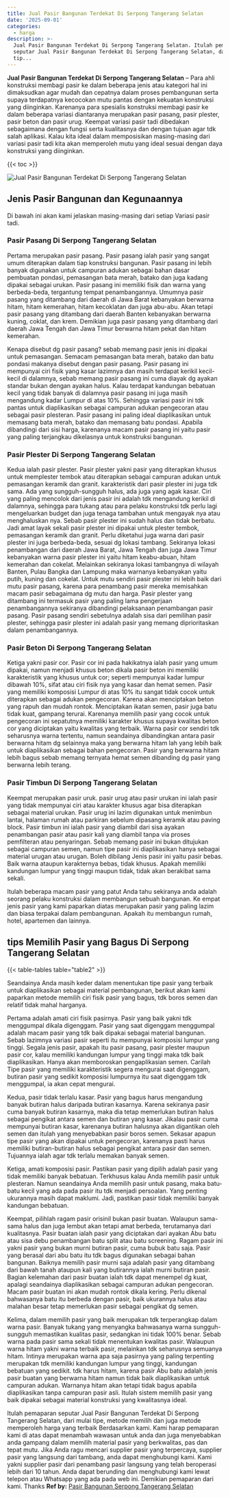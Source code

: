 ```yaml
---
title: Jual Pasir Bangunan Terdekat Di Serpong Tangerang Selatan
date: '2025-09-01'
categories:
  - harga
description: >-
  Jual Pasir Bangunan Terdekat Di Serpong Tangerang Selatan. Itulah pemaparan
  seputar Jual Pasir Bangunan Terdekat Di Serpong Tangerang Selatan, dari mulai
  tip...
---
```


**Jual Pasir Bangunan Terdekat Di Serpong Tangerang Selatan** – Para ahli konstruksi membagi pasir ke dalam beberapa jenis atau kategori hal ini dimaksudkan agar mudah dan cepatnya dalam proses pembangunan serta supaya terdapatnya kecocokan mutu pantas dengan kekuatan konstruksi yang diinginkan. Karenanya para spesialis konstruksi membagi pasir ke dalam beberapa variasi diantaranya merupakan pasir pasang, pasir plester, pasir beton dan pasir urug. Keempat variasi pasir tadi dibedakan sebagaimana dengan fungsi serta kualitasnya dan dengan tujuan agar tdk salah aplikasi. Kalau kita ideal dalam memposisikan masing-masing dari variasi pasir tadi kita akan memperoleh mutu yang ideal sesuai dengan daya konstruksi yang diinginkan.

{{< toc >}}

![Jual Pasir Bangunan Terdekat Di Serpong Tangerang Selatan](/images/jual-pasir-bangunan-63.png)

## Jenis Pasir Bangunan dan Kegunaannya

Di bawah ini akan kami jelaskan masing-masing dari setiap Variasi pasir tadi.

### Pasir Pasang Di Serpong Tangerang Selatan

Pertama merupakan pasir pasang. Pasir pasang ialah pasir yang sangat umum diterapkan dalam tiap konstruksi bangunan. Pasir pasang ini lebih banyak digunakan untuk campuran adukan sebagai bahan dasar pembuatan pondasi, pemasangan bata merah, batako dan juga kadang dipakai sebagai urukan. Pasir pasang ini memiliki fisik dan warna yang berbeda-beda, tergantung tempat penambangannya. Umumnya pasir pasang yang ditambang dari daerah di Jawa Barat kebanyakan berwarna hitam, hitam kemerahan, hitam kecoklatan dan juga abu-abu. Akan tetapi pasir pasang yang ditambang dari daerah Banten kebanyakan berwarna kuning, coklat, dan krem. Demikian juga pasir pasang yang ditambang dari daerah Jawa Tengah dan Jawa Timur berwarna hitam pekat dan hitam kemerahan.

Kenapa disebut dg pasir pasang? sebab memang pasir jenis ini dipakai untuk pemasangan. Semacam pemasangan bata merah, batako dan batu pondasi makanya disebut dengan pasir pasang. Pasir pasang ini mempunyai ciri fisik yang kasar lazimnya dan masih terdapat kerikil kecil-kecil di dalamnya, sebab memang pasir pasang ini cuma diayak dg ayakan standar bukan dengan ayakan halus. Kalau terdapat kandungan bebatuan kecil yang tidak banyak di dalamnya pasir pasang ini juga masih mengandung kadar Lumpur di atas 10%. Sehingga variasi pasir ini tdk pantas untuk diaplikasikan sebagai campuran adukan pengecoran atau sebagai pasir plesteran. Pasir pasang ini paling ideal diaplikasikan untuk memasang bata merah, batako dan memasang batu pondasi. Apabila dibandingi dari sisi harga, karenanya macam pasir pasang ini yaitu pasir yang paling terjangkau dikelasnya untuk konstruksi bangunan.

### Pasir Plester Di Serpong Tangerang Selatan

Kedua ialah pasir plester. Pasir plester yakni pasir yang diterapkan khusus untuk memplester tembok atau diterapkan sebagai campuran adukan untuk pemasangan keramik dan granit. karakteristik dari pasir plester ini juga tdk sama. Ada yang sungguh-sungguh halus, ada juga yang agak kasar. Ciri yang paling mencolok dari jenis pasir ini adalah tdk mengandung kerikil di dalamnya, sehingga para tukang atau para pelaku konstruksi tdk perlu lagi mengeluarkan budget dan juga tenaga tambahan untuk mengayak nya atau menghaluskan nya. Sebab pasir plester ini sudah halus dan tidak berbatu. Jadi amat layak sekali pasir plester ini dipakai untuk plester tembok, pemasangan keramik dan granit. Perlu diketahui juga warna dari pasir plester ini juga berbeda-beda, sesuai dg lokasi tambang. Sekiranya lokasi penambangan dari daerah Jawa Barat, Jawa Tengah dan juga Jawa Timur kebanyakan warna pasir plester ini yaitu hitam keabu-abuan, hitam kemerahan dan cokelat. Melainkan sekiranya lokasi tambangnya di wilayah Banten, Pulau Bangka dan Lampung maka warnanya kebanyakan yaitu putih, kuning dan cokelat. Untuk mutu sendiri pasir plester ini lebih baik dari mutu pasir pasang, karena para penambang pasir mereka memisahkan macam pasir sebagaimana dg mutu dan harga. Pasir plester yang ditambang ini termasuk pasir yang paling lama pengerjaan penambangannya sekiranya dibandingi pelaksanaan penambangan pasir pasang. Pasir pasang sendiri sebetulnya adalah sisa dari pemilihan pasir plester, sehingga pasir plester ini adalah pasir yang memang diprioritaskan dalam penambangannya.

### Pasir Beton Di Serpong Tangerang Selatan

Ketiga yakni pasir cor. Pasir cor ini pada hakikatnya ialah pasir yang umum dipakai, namun menjadi khusus beton dikala pasir beton ini memiliki karakteristik yang khusus untuk cor; seperti mempunyai kadar lumpur dibawah 10%, sifat atau ciri fisik nya yang kasar dan hemat semen. Pasir yang memiliki komposisi Lumpur di atas 10% itu sangat tidak cocok untuk diterapkan sebagai adukan pengecoran. Karena akan menciptakan beton yang rapuh dan mudah rontok. Menciptakan ikatan semen, pasir juga batu tidak kuat, gampang terurai. Karenanya memilih pasir yang cocok untuk pengecoran ini sepatutnya memiliki karakter khusus supaya kwalitas beton cor yang diciptakan yaitu kwalitas yang terbaik. Warna pasir cor sendiri tdk seharusnya warna tertentu, namun seandainya dibandingkan antara pasir berwarna hitam dg selainnya maka yang berwarna hitam lah yang lebih baik untuk diaplikasikan sebagai bahan pengecoran. Pasir yang berwarna hitam lebih bagus sebab memang ternyata hemat semen dibanding dg pasir yang berwarna lebih terang.

### Pasir Timbun Di Serpong Tangerang Selatan

Keempat merupakan pasir uruk. pasir urug atau pasir urukan ini ialah pasir yang tidak mempunyai ciri atau karakter khusus agar bisa diterapkan sebagai material urukan. Pasir urug ini lazim digunakan untuk menimbun lantai, halaman rumah atau parkiran sebelum dipasang keramik atau paving block. Pasir timbun ini ialah pasir yang diambil dari sisa ayakan penambangan pasir atau pasir kali yang diambil tanpa via proses pemfilteran atau penyaringan. Sebab memang pasir ini bukan ditujukan sebagai campuran semen, namun tipe pasir ini diaplikasikan hanya sebagai material urugan atau urugan. Boleh dibilang Jenis pasir ini yaitu pasir bebas. Baik warna ataupun karakternya bebas, tidak khusus. Apakah memiliki kandungan lumpur yang tinggi maupun tidak, tidak akan berakibat sama sekali.

Itulah beberapa macam pasir yang patut Anda tahu sekiranya anda adalah seorang pelaku konstruksi dalam membangun sebuah bangunan. Ke empat jenis pasir yang kami paparkan diatas merupakan pasir yang paling lazim dan biasa terpakai dalam pembangunan. Apakah itu membangun rumah, hotel, apartemen dan lainnya.

## tips Memilih Pasir yang Bagus Di Serpong Tangerang Selatan

{{< table-tables table="table2" >}}

Seandainya Anda masih keder dalam menentukan tipe pasir yang terbaik untuk diaplikasikan sebagai material pembangunan, berikut akan kami paparkan metode memilih ciri fisik pasir yang bagus, tdk boros semen dan relatif tidak mahal harganya.

Pertama adalah amati ciri fisik pasirnya. Pasir yang baik yakni tdk menggumpal dikala digenggam. Pasir yang saat digenggam menggumpal adalah macam pasir yang tdk baik dipakai sebagai material bangunan. Sebab lazimnya variasi pasir seperti itu mempunyai komposisi lumpur yang tinggi. Segala jenis pasir, apakah itu pasir pasang, pasir plester maupun pasir cor, kalau memiliki kandungan lumpur yang tinggi maka tdk baik diaplikasikan. Hanya akan memboroskan pengaplikasian semen. Carilah Tipe pasir yang memiliki karakteristik segera mengurai saat digenggam, butiran pasir yang sedikit komposisi lumpurnya itu saat digenggam tdk menggumpal, ia akan cepat mengurai.

Kedua, pasir tidak terlalu kasar. Pasir yang bagus harus mengandung banyak butiran halus daripada butiran kasarnya. Karena sekiranya pasir cuma banyak butiran kasarnya, maka dia tetap memerlukan butiran halus sebagai pengikat antara semen dan butiran yang kasar. Jikalau pasir cuma mempunyai butiran kasar, karenanya butiran halusnya akan digantikan oleh semen dan itulah yang menyebabkan pasir boros semen. Sekasar apapun tipe pasir yang akan dipakai untuk pengecoran, karenanya pasti harus memiliki butiran-butiran halus sebagai pengikat antara pasir dan semen. Tujuannya ialah agar tdk terlalu memakan banyak semen.

Ketiga, amati komposisi pasir. Pastikan pasir yang dipilih adalah pasir yang tidak memiliki banyak bebatuan. Terkhusus kalau Anda memilih pasir untuk plesteran. Namun seandainya Anda memilih pasir untuk pasang, maka batu-batu kecil yang ada pada pasir itu tdk menjadi persoalan. Yang penting ukurannya masih dapat maklumi. Jadi, pastikan pasir tidak memiliki banyak kandungan bebatuan.

Keempat, pilihlah ragam pasir orisinil bukan pasir buatan. Walaupun sama-sama halus dan juga lembut akan tetapi amat berbeda, terutamanya dari kualitasnya. Pasir buatan ialah pasir yang diciptakan dari ayakan Abu batu atau sisa debu penambangan batu split atau batu screening. Ragam pasir ini yakni pasir yang bukan murni butiran pasir, cuma bubuk batu saja. Pasir yang berasal dari abu batu itu tdk bagus digunakan sebagai bahan bangunan. Baiknya memilih pasir murni saja adalah pasir yang ditambang dari bawah tanah ataupun kali yang butirannya ialah murni butiran pasir. Bagian kelemahan dari pasir buatan ialah tdk dapat menempel dg kuat, apalagi seandainya diaplikasikan sebagai campuran adukan pengecoran. Macam pasir buatan ini akan mudah rontok dikala kering. Perlu dikenal bahwasanya batu itu berbeda dengan pasir, baik ukurannya halus atau malahan besar tetap memerlukan pasir sebagai pengikat dg semen.

Kelima, dalam memilih pasir yang baik merupakan tdk terperangkap dalam warna pasir. Banyak tukang yang menyangka bahwasanya warna sungguh-sungguh memastikan kualitas pasir, sedangkan ini tidak 100% benar. Sebab warna pada pasir sama sekali tidak menentukan kwalitas pasir. Walaupun warna hitam yakni warna terbaik pasir, melainkan tdk seharusnya semuanya hitam. Intinya merupakan warna apa saja pasirnya yang paling terpenting merupakan tdk memiliki kandungan lumpur yang tinggi, kandungan bebatuan yang sedikit. tdk harus hitam, karena pasir Abu batu adalah jenis pasir buatan yang berwarna hitam namun tidak baik diaplikasikan untuk campuran adukan. Warnanya hitam akan tetapi tidak bagus apabila diaplikasikan tanpa campuran pasir asli. Itulah sistem memilih pasir yang baik dipakai sebagai material konstruksi yang kwalitasnya ideal.

Itulah pemaparan seputar Jual Pasir Bangunan Terdekat Di Serpong Tangerang Selatan, dari mulai tipe, metode memilih dan juga metode memperoleh harga yang terbaik Berdasarkan kami. Kami harap pemaparan kami di atas dapat menambah wawasan untuk anda dan juga menyebabkan anda gampang dalam memilih material pasir yang berkwalitas, pas dan tepat mutu. Jika Anda ragu mencari supplier pasir yang terpercaya, supplier pasir yang langsung dari tambang, anda dapat menghubungi kami. Kami yakni supplier pasir dari penambang pasir langsung yang telah beroperasi lebih dari 10 tahun. Anda dapat berunding dan menghubungi kami lewat telepon atau Whatsapp yang ada pada web ini. Demikian pemaparan dari kami. Thanks
**Ref by:** [Pasir Bangunan Serpong Tangerang Selatan](https://id.wikipedia.org/wiki/Pasir)
